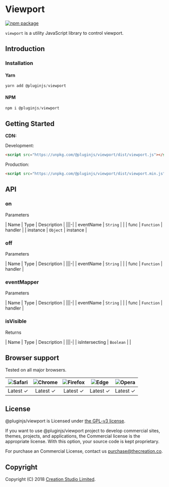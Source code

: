 # Viewport

[![npm package](https://img.shields.io/npm/v/@pluginjs/viewport.svg)](https://www.npmjs.com/package/@pluginjs/viewport)

`viewport` is a utility JavaScript library to control viewport.

## Introduction

### Installation

#### Yarn

```javascript
yarn add @pluginjs/viewport
```

#### NPM

```javascript
npm i @pluginjs/viewport
```

## Getting Started

**CDN:**

Development:

```html
<script src="https://unpkg.com/@pluginjs/viewport/dist/viewport.js"></script>
```

Production:

```html
<script src="https://unpkg.com/@pluginjs/viewport/dist/viewport.min.js"></script>
```

## API

### on

Parameters

| Name | Type | Description |
|||-|
| eventName | `String` | |
| func | `Function` | handler |
| instance | `Object` | instance |

### off

Parameters

| Name | Type | Description |
|||-|
| eventName | `String` | |
| func | `Function` | handler |

### eventMapper

Parameters

| Name | Type | Description |
|||-|
| eventName | `String` | |
| func | `Function` | handler |

### isVisible

Returns

| Name | Type | Description |
|||-|
| isIntersecting | `Boolean` | |

## Browser support

Tested on all major browsers.

| <img src="https://raw.githubusercontent.com/alrra/browser-logos/master/src/safari/safari_32x32.png" alt="Safari"> | <img src="https://raw.githubusercontent.com/alrra/browser-logos/master/src/chrome/chrome_32x32.png" alt="Chrome"> | <img src="https://raw.githubusercontent.com/alrra/browser-logos/master/src/firefox/firefox_32x32.png" alt="Firefox"> | <img src="https://raw.githubusercontent.com/alrra/browser-logos/master/src/edge/edge_32x32.png" alt="Edge"> | <img src="https://raw.githubusercontent.com/alrra/browser-logos/master/src/opera/opera_32x32.png" alt="Opera"> |
|:--:|:--:|:--:|:--:|:--:|
| Latest ✓ | Latest ✓ | Latest ✓ | Latest ✓ | Latest ✓ |

## License

@pluginjs/viewport is Licensed under [the GPL-v3 license](LICENSE).

If you want to use @pluginjs/viewport project to develop commercial sites, themes, projects, and applications, the Commercial license is the appropriate license. With this option, your source code is kept proprietary.

For purchase an Commercial License, contact us purchase@thecreation.co.

## Copyright

Copyright (C) 2018 [Creation Studio Limited](creationstudio.com).